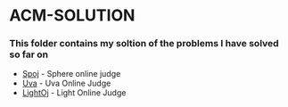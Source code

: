 
# ACM-SOLUTION

### This folder contains my soltion of the problems I have solved so far on

* [Spoj](http://www.spoj.com) - Sphere online judge
* [Uva](https://uva.onlinejudge.org) - Uva Online Judge
* [LightOj](http://lightoj.com) - Light Online Judge

